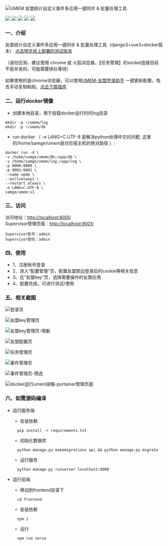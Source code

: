 ![UMEM 友盟统计自定义事件多应用一键同步 & 批量处理工具](screenshots/umem.png)

![](https://img.shields.io/github/release/samge0/UmengEventManage)
![](https://img.shields.io/github/last-commit/samge0/UmengEventManage)
![](https://img.shields.io/github/issues/samge0/UmengEventManage)
![](https://img.shields.io/docker/pulls/samge/umem?logo=docker)
![](https://img.shields.io/github/license/samge0/UmengEventManage)

### 一、介绍
友盟统计自定义事件多应用一键同步 & 批量处理工具（django3+vue3+docker版本）
[点击预览线上部署的测试版本](http://42.192.2.74:8000/) <br><br>（请勿压测，建议使用 chrome 或 火狐浏览器，【任务管理】的socket连接目前不是并发的，可能需要排队等待）<br><br>
如果使用的是chrome浏览器，可以使用[UMEM-友盟登录助手](https://github.com/Samge0/umem-plugin.git) 一键更新配置，免去手动复制粘贴。[点击下载插件](https://github.com/Samge0/umem-plugin/releases/download/v1.0.0/UMEM-v1.0.0-chrome.zip)


### 二、运行docker镜像

- 创建本地目录，用于挂载docker运行时的log目录
```
mkdir -p ~/umem/log
mkdir -p ~/umem/db
```

- run docker （ -e LANG=C.UTF-8 是解决python处理中文的问题, 这里的/home/samge/umem是对应宿主机的绝对路径 ）:
```
docker run -d \
-v /home/samge/umem/db:/app/db \
-v /home/samge/umem/log:/app/log \
-p 8000:8000 \
-p 9001:9001 \
--name umem \
--pull=always \
--restart always \
-e LANG=C.UTF-8 \
samge/umem:v1
```

### 三、访问

访问地址：[http://localhost:8000](http://localhost:8000)
<br>Supervisor管理页面：[http://localhost:9001/](http://localhost:9001/)
```
Supervisor账号：admin
Supervisor密码：admin
```

### 四、使用

- 1、注册账号登录
- 2、进入“配置管理”页，配置友盟那边登录后的cookie等相关信息
- 3、在“友盟key”页，选择需要操作的友盟应用
- 4、配置完成，可进行测试/使用


### 五、相关截图

![登录页](screenshots/umem_00.png)

![友盟key管理页](screenshots/umem_10.png)

![友盟key管理页-增删](screenshots/umem_11.png)

![友盟配置页](screenshots/umem_20.png)

![任务管理页](screenshots/umem_30.png)

![事件管理页](screenshots/umem_40.png)

![事件管理页-筛选](screenshots/umem_41.png)

![docker运行umem镜像-portainer管理页面](screenshots/umem_50.png)


### 六、如需源码编译

- 运行服务端
  
    - 安装依赖
    ```
      pip install -r requirements.txt
    ```
  
    - 初始化数据库
    ```
      python manage.py makemigrations api && python manage.py migrate
    ```
  
    - 运行服务
    ```
      python manage.py runserver localhost:8000
    ```

- 运行前端
  
    - 移动到frontend目录下
    ```
      cd frontend
    ```
  
    - 安装依赖
    ```
      npm i
    ```
  
    - 运行
    ```
      npm run serve
    ```